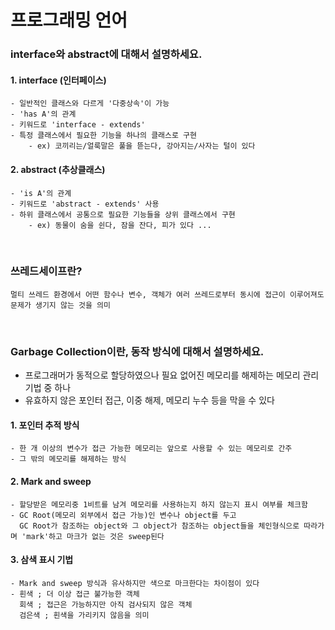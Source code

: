 # 프로그래밍  언어

  

  

### interface와 abstract에 대해서 설명하세요.

#### 1.  interface (인터페이스)
	- 일반적인 클래스와 다르게 '다중상속'이 가능
	- 'has A'의 관계
	- 키워드로 'interface - extends'
	- 특정 클래스에서 필요한 기능을 하나의 클래스로 구현
		- ex) 코끼리는/얼룩말은 풀을 뜯는다, 강아지는/사자는 털이 있다
   
#### 2. abstract (추상클래스)
	- 'is A'의 관계
	- 키워드로 'abstract - extends' 사용
	- 하위 클래스에서 공통으로 필요한 기능들을 상위 클래스에서 구현
		- ex) 동물이 숨을 쉰다, 잠을 잔다, 피가 있다 ...
<br/>

### 쓰레드세이프란?
	멀티 쓰레드 환경에서 어떤 함수나 변수, 객체가 여러 쓰레드로부터 동시에 접근이 이루어져도 문제가 생기지 않는 것을 의미

<br/>

### Garbage Collection이란, 동작 방식에 대해서 설명하세요.
- 프로그래머가 동적으로 할당하였으나 필요 없어진 메모리를 해제하는 메모리 관리 기법 중 하나
- 유효하지 않은 포인터 접근, 이중 해제, 메모리 누수 등을 막을 수 있다
#### 1. 포인터 추적 방식
	- 한 개 이상의 변수가 접근 가능한 메모리는 앞으로 사용할 수 있는 메모리로 간주
	- 그 밖의 메모리를 해제하는 방식
#### 2. Mark and sweep
	- 할당받은 메모리중 1비트를 남겨 메모리를 사용하는지 하지 않는지 표시 여부를 체크함
	- GC Root(메모리 외부에서 접근 가능)인 변수나 object를 두고
	  GC Root가 참조하는 object와 그 object가 참조하는 object들을 체인형식으로 따라가며 'mark'하고 마크가 없는 것은 sweep된다
#### 3. 삼색 표시 기법
	- Mark and sweep 방식과 유사하지만 색으로 마크한다는 차이점이 있다
	- 흰색 ; 더 이상 접근 불가능한 객체
	  회색 ; 접근은 가능하지만 아직 검사되지 않은 객체
	  검은색 ; 흰색을 가리키지 않음을 의미
